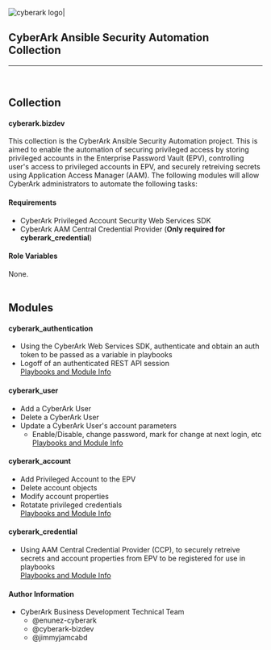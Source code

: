 <!-- please note this has to be a absolute URL since otherwise it will not show up on galaxy.ansible.com -->
![cyberark logo|](./docs/images/full-cyberark_logo.jpg)


## CyberArk Ansible Security Automation Collection

*************
<br>

## Collection

#### cyberark.bizdev
 

This collection is the CyberArk Ansible Security Automation project.  This is aimed to enable the automation of securing privileged access by storing privileged accounts in the Enterprise Password Vault (EPV), controlling user's access to privileged accounts in EPV, and securely retreiving secrets using Application Access Manager (AAM).  The following modules will allow CyberArk administrators to automate the following tasks:

#### Requirements

- CyberArk Privileged Account Security Web Services SDK
- CyberArk AAM Central Credential Provider (**Only required for cyberark_credential**)

#### Role Variables

None.
<br>
<br>

## Modules

#### cyberark_authentication

- Using the CyberArk Web Services SDK, authenticate and obtain an auth token to be passed as a variable in playbooks
- Logoff of an authenticated REST API session<br>
[Playbooks and Module Info](/docs/cyberark_authentication.md)

#### cyberark_user

- Add a CyberArk User
- Delete a CyberArk User
- Update a CyberArk User's account parameters
    - Enable/Disable, change password, mark for change at next login, etc
<br>[Playbooks and Module Info](/docs/cyberark_user.md)<br/>

#### cyberark_account

- Add Privileged Account to the EPV
- Delete account objects
- Modify account properties
- Rotatate privileged credentials<br>
[Playbooks and Module Info](/docs/cyberark_account.md)

#### cyberark_credential

- Using AAM Central Credential Provider (CCP), to securely retreive secrets and account properties from EPV to be registered for use in playbooks<br>
[Playbooks and Module Info](/docs/cyberark_credential.md)

#### Author Information
- CyberArk Business Development Technical Team 
    - @enunez-cyberark
    - @cyberark-bizdev
    - @jimmyjamcabd

